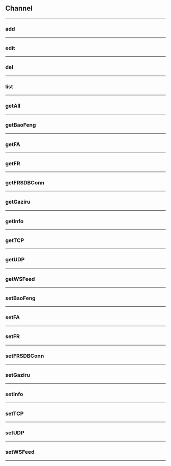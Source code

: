 ## Channel

---

### add

---

### edit

---

### del

---

### list

---

### getAll

---

### getBaoFeng

---

### getFA

---

### getFR

---

### getFRSDBConn

---

### getGaziru

---

### getInfo

---

### getTCP

---

### getUDP

---

### getWSFeed

---

### setBaoFeng

---

### setFA

---

### setFR

---

### setFRSDBConn

---

### setGaziru

---

### setInfo

---

### setTCP

---

### setUDP

---

### setWSFeed

---
